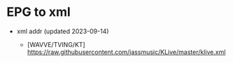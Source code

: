# EPG to xml

* xml addr (updated 2023-09-14)

  - [WAVVE/TVING/KT]
    https://raw.githubusercontent.com/jassmusic/KLive/master/klive.xml

